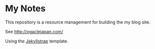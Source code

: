 # My Notes

This repository is a resource management for building the my blog site.  

See http://ogaclejapan.com/

Using the [Jekyllstrap][jekyllstrap] template.

[jekyllstrap]: https://github.com/ogaclejapan/jekyllstrap


